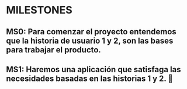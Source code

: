 # MILESTONES

## MS0: Para comenzar el proyecto entendemos que la historia de usuario 1 y 2, son las bases para trabajar el producto.  

## MS1: Haremos una aplicación que satisfaga las necesidades basadas en las historias 1 y 2.  📝
